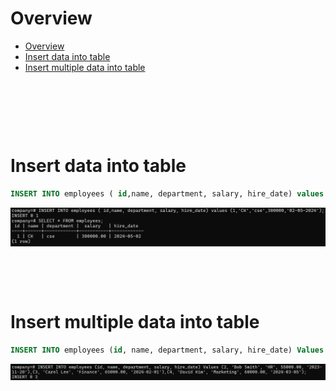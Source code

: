 # Overview

- [Overview](#overview)
- [Insert data into table](#insert-data-into-table)
- [Insert multiple data into table](#insert-multiple-data-into-table)

&nbsp;

&nbsp;

&nbsp;

# Insert data into table

```sql
INSERT INTO employees ( id,name, department, salary, hire_date) values (1,'CK','cse',300000,'02-05-2024');
```

<img src="../assets/Table/insert-data.png">

&nbsp;

&nbsp;

# Insert multiple data into table

```sql
INSERT INTO employees (id, name, department, salary, hire_date) Values (2, 'Bob Smith', 'HR', 55000.00, '2023-11-20'),(3, 'Carol Lee', 'Finance', 65000.00, '2024-02-01'),(4, 'David Kim', 'Marketing', 60000.00, '2024-03-05');
```

<img src="../assets/Table/insert-multiple-data.png">

&nbsp;

&nbsp;
